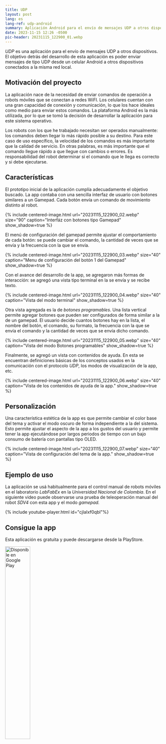```yaml
---
title: UDP
layout: post
lang: es
lang-ref: udp-android
summary: Aplicación Android para el envío de mensajes UDP a otros dispositivos.
date: 2023-11-15 12:26 -0500
pic-header: 20231115_122900_01.webp
---
```


*UDP* es una aplicación para el envío de mensajes UDP a otros dispositivos. El 
objetivo detrás del desarrollo de esta aplicación es poder enviar mensajes de 
tipo UDP desde un celular Android a otros dispositivos conectados a la misma
red local.


## Motivación del proyecto

La aplicación nace de la necesidad de enviar comandos de operación a robots 
móviles que se conectan a redes WiFI. Los celulares cuentan con una gran 
capacidad de conexión y comunicación, lo que los hace ideales como medio para 
enviar estos comandos. La plataforma Android es la más utilizada, por lo que se
tomó la decisión de desarrollar la aplicación para este sistema operativo.

Los robots con los que he trabajado necesitan ser operados manualmente: los comandos
deben llegar lo más rápido posible a su destino. Para este caso de uso específico, 
la velocidad de los comandos es más importante que la calidad de servicio. En 
otras palabras, es más importante que el comando llegue rápido a que llegue con
cambios o errores. Es responsabilidad del robot determinar si el comando que le 
llega es correcto y si debe ejecutarse.


## Características

El prototipo inicial de la aplicación cumplía adecuadamente el 
objetivo buscado. La app contaba con una sencilla interfaz de usuario con botones 
similares a un Gamepad. Cada botón envía un comando de movimiento distinto al 
robot.

{% include 
centered-image.html 
url="20231115_122900_02.webp" 
size="90" 
caption="Interfáz con botones tipo Gamepad"
show_shadow=true
%}

El menú de configuración del gamepad permite ajustar el comportamiento de 
cada botón: se puede cambiar el comando, la cantidad de veces que se envía y la
frecuencia con la que se envía.

{% include 
centered-image.html 
url="20231115_122900_03.webp" 
size="40" 
caption="Menu de configuración del botón 1 del Gamepad"
show_shadow=true
%}

Con el avance del desarrollo de la app, se agregaron más formas de interacción: 
se agregó una vista tipo terminal en la se envía y se recibe texto.

{% include 
centered-image.html 
url="20231115_122900_04.webp" 
size="40" 
caption="Vista del modo terminal"
show_shadow=true
%}

Otra vista agregada es la de *botones programables*. Una lista vertical permite
agregar botones que pueden ser configurados de forma similar a la de un gamepad.
El usuario decide cuantos botones hay en la lista, el nombre del botón, el 
comando, su formato, la frecuencia con la que se envía el comando y la cantidad 
de veces que se envía dicho comando.

{% include 
centered-image.html 
url="20231115_122900_05.webp" 
size="40" 
caption="Vista del modo Botones programables"
show_shadow=true
%}

Finalmente, se agregó un vista con contenidos de ayuda. En esta se encuentran 
definiciones básicas de los conceptos usados en la comunicación con el 
protocolo *UDP*, los modos de visualización de la app, etc.

{% include 
centered-image.html 
url="20231115_122900_06.webp" 
size="40" 
caption="Vista de los contenidos de ayuda de la app."
show_shadow=true
%}


## Personalización

Una característica estética de la app es que permite cambiar el color base del 
tema y activar el modo oscuro de forma independiente a la del sistema. Esto 
permite ajustar el aspecto de la app a los gustos del usuario y permite tener
la app ejecutándose por largos periodos de tiempo con un bajo consumo de batería
con pantallas tipo OLED.

{% include 
centered-image.html 
url="20231115_122900_07.webp" 
size="40" 
caption="Vista de configuración del tema de la app."
show_shadow=true
%}


## Ejemplo de uso

La aplicación se usá habitualmente para el control manual de robots móviles
en el laboratorio *LabFabEx* en la *Universidad Nacional de Colombia*. En el 
siguiente video puede observarse una prueba de teleoperación manual del robot 
*SDV4* con esta app y el modo *gamepad.*

{% include youtube-player.html id="cjlaIxf0qbI"%}


## Consigue la app
Esta aplicación es gratuita y puede descargarse desde la PlayStore.

<div style="position: relative;">
    <a href='https://play.google.com/store/apps/details?id=com.jamstudios.udp_sender&pcampaignid=pcampaignidMKT-Other-global-all-co-prtnr-py-PartBadge-Mar2515-1'>
        <img 
        alt='Disponible en Google Play' 
        src='https://play.google.com/intl/en_us/badges/static/images/badges/es_badge_web_generic.png'
        style="margin: auto; width: 40%;"
        />
    </a>
</div>